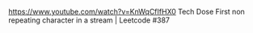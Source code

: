 https://www.youtube.com/watch?v=KnWqCfIfHX0
Tech Dose 
First non repeating character in a stream | Leetcode #387
